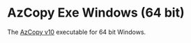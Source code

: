 # AzCopy Exe Windows (64 bit)

The [AzCopy v10](https://github.com/Azure/azure-storage-azcopy) executable for 64 bit Windows.
